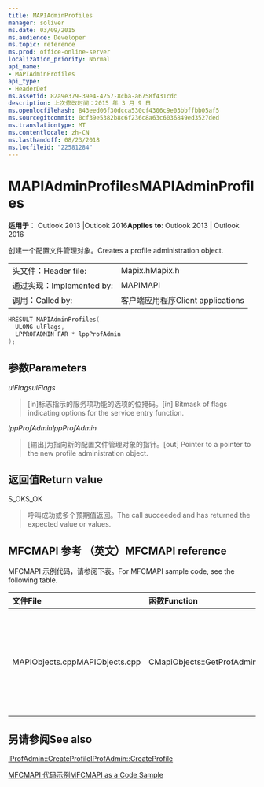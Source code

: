 ```yaml
---
title: MAPIAdminProfiles
manager: soliver
ms.date: 03/09/2015
ms.audience: Developer
ms.topic: reference
ms.prod: office-online-server
localization_priority: Normal
api_name:
- MAPIAdminProfiles
api_type:
- HeaderDef
ms.assetid: 82a9e379-39e4-4257-8cba-a6758f431cdc
description: 上次修改时间：2015 年 3 月 9 日
ms.openlocfilehash: 843eed06f30dcca530cf4306c9e03bbffbb05af5
ms.sourcegitcommit: 0cf39e5382b8c6f236c8a63c6036849ed3527ded
ms.translationtype: MT
ms.contentlocale: zh-CN
ms.lasthandoff: 08/23/2018
ms.locfileid: "22581284"
---
```

# <a name="mapiadminprofiles"></a><span data-ttu-id="c7b76-103">MAPIAdminProfiles</span><span class="sxs-lookup"><span data-stu-id="c7b76-103">MAPIAdminProfiles</span></span>

  
  
<span data-ttu-id="c7b76-104">**适用于**： Outlook 2013 |Outlook 2016</span><span class="sxs-lookup"><span data-stu-id="c7b76-104">**Applies to**: Outlook 2013 | Outlook 2016</span></span> 
  
<span data-ttu-id="c7b76-105">创建一个配置文件管理对象。</span><span class="sxs-lookup"><span data-stu-id="c7b76-105">Creates a profile administration object.</span></span> 
  
|||
|:-----|:-----|
|<span data-ttu-id="c7b76-106">头文件：</span><span class="sxs-lookup"><span data-stu-id="c7b76-106">Header file:</span></span>  <br/> |<span data-ttu-id="c7b76-107">Mapix.h</span><span class="sxs-lookup"><span data-stu-id="c7b76-107">Mapix.h</span></span>  <br/> |
|<span data-ttu-id="c7b76-108">通过实现：</span><span class="sxs-lookup"><span data-stu-id="c7b76-108">Implemented by:</span></span>  <br/> |<span data-ttu-id="c7b76-109">MAPI</span><span class="sxs-lookup"><span data-stu-id="c7b76-109">MAPI</span></span>  <br/> |
|<span data-ttu-id="c7b76-110">调用：</span><span class="sxs-lookup"><span data-stu-id="c7b76-110">Called by:</span></span>  <br/> |<span data-ttu-id="c7b76-111">客户端应用程序</span><span class="sxs-lookup"><span data-stu-id="c7b76-111">Client applications</span></span>  <br/> |
   
```cpp
HRESULT MAPIAdminProfiles(
  ULONG ulFlags,
  LPPROFADMIN FAR * lppProfAdmin
);
```

## <a name="parameters"></a><span data-ttu-id="c7b76-112">参数</span><span class="sxs-lookup"><span data-stu-id="c7b76-112">Parameters</span></span>

 <span data-ttu-id="c7b76-113">_ulFlags_</span><span class="sxs-lookup"><span data-stu-id="c7b76-113">_ulFlags_</span></span>
  
> <span data-ttu-id="c7b76-114">[in]标志指示的服务项功能的选项的位掩码。</span><span class="sxs-lookup"><span data-stu-id="c7b76-114">[in] Bitmask of flags indicating options for the service entry function.</span></span> 
    
 <span data-ttu-id="c7b76-115">_lppProfAdmin_</span><span class="sxs-lookup"><span data-stu-id="c7b76-115">_lppProfAdmin_</span></span>
  
> <span data-ttu-id="c7b76-116">[输出]为指向新的配置文件管理对象的指针。</span><span class="sxs-lookup"><span data-stu-id="c7b76-116">[out] Pointer to a pointer to the new profile administration object.</span></span>
    
## <a name="return-value"></a><span data-ttu-id="c7b76-117">返回值</span><span class="sxs-lookup"><span data-stu-id="c7b76-117">Return value</span></span>

<span data-ttu-id="c7b76-118">S_OK</span><span class="sxs-lookup"><span data-stu-id="c7b76-118">S_OK</span></span> 
  
> <span data-ttu-id="c7b76-119">呼叫成功或多个预期值返回。</span><span class="sxs-lookup"><span data-stu-id="c7b76-119">The call succeeded and has returned the expected value or values.</span></span>
    
## <a name="mfcmapi-reference"></a><span data-ttu-id="c7b76-120">MFCMAPI 参考 （英文）</span><span class="sxs-lookup"><span data-stu-id="c7b76-120">MFCMAPI reference</span></span>

<span data-ttu-id="c7b76-121">MFCMAPI 示例代码，请参阅下表。</span><span class="sxs-lookup"><span data-stu-id="c7b76-121">For MFCMAPI sample code, see the following table.</span></span>
  
|<span data-ttu-id="c7b76-122">**文件**</span><span class="sxs-lookup"><span data-stu-id="c7b76-122">**File**</span></span>|<span data-ttu-id="c7b76-123">**函数**</span><span class="sxs-lookup"><span data-stu-id="c7b76-123">**Function**</span></span>|<span data-ttu-id="c7b76-124">**Comment**</span><span class="sxs-lookup"><span data-stu-id="c7b76-124">**Comment**</span></span>|
|:-----|:-----|:-----|
|<span data-ttu-id="c7b76-125">MAPIObjects.cpp</span><span class="sxs-lookup"><span data-stu-id="c7b76-125">MAPIObjects.cpp</span></span>  <br/> |<span data-ttu-id="c7b76-126">CMapiObjects::GetProfAdmin</span><span class="sxs-lookup"><span data-stu-id="c7b76-126">CMapiObjects::GetProfAdmin</span></span>  <br/> |<span data-ttu-id="c7b76-127">MFCMAPI 使用**MAPIAdminProfiles**方法来获取配置文件管理对象。</span><span class="sxs-lookup"><span data-stu-id="c7b76-127">MFCMAPI uses the **MAPIAdminProfiles** method to get the profile administration object.</span></span>  <br/> |
   
## <a name="see-also"></a><span data-ttu-id="c7b76-128">另请参阅</span><span class="sxs-lookup"><span data-stu-id="c7b76-128">See also</span></span>



[<span data-ttu-id="c7b76-129">IProfAdmin::CreateProfile</span><span class="sxs-lookup"><span data-stu-id="c7b76-129">IProfAdmin::CreateProfile</span></span>](iprofadmin-createprofile.md)


[<span data-ttu-id="c7b76-130">MFCMAPI 代码示例</span><span class="sxs-lookup"><span data-stu-id="c7b76-130">MFCMAPI as a Code Sample</span></span>](mfcmapi-as-a-code-sample.md)

